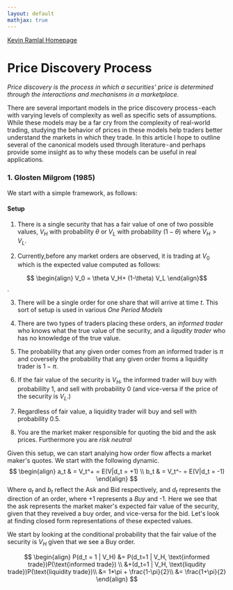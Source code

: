 ```yaml
---
layout: default
mathjax: true
---
```

[Kevin Ramlal Homepage](https://kevinramlal.github.io)


#  Price Discovery Process 
*Price discovery is the process in which a securities' price is determined through the interactions and mechanisms in a marketplace.* 

There are several important models in the price discovery process - each with varying levels of complexity as well as specific sets of assumptions. While these models may be a far cry from the complexity of real-world trading, studying the behavior of prices in these models help traders better understand the markets in which they trade. In this article I hope to outline several of the canonical models used through literature - and perhaps provide some insight as to why these models can be useful in real applications. 

### 1. Glosten Milgrom (1985)

We start with a simple framework, as follows:

####  Setup 
1. There is a single security that has a fair value of one of two possible values, $V_H$ with probability $\theta$ or $V_L$ with probability $(1-\theta)$ where $V_H > V_L$. 

2. Currently,before any market orders are observed, it is trading at $V_0$ which is the expected value computed as follows:

$$
\begin{align}
V_0 =  \theta V_H+ (1-\theta) V_L
\end{align}$$.

3. There will be a single order for one share that will arrive at time *t*. This sort of setup is used in various *One Period Models*
 
4. There are two types of traders placing these orders, an *informed trader* who knows what the true value of the security, and a *liqudity trader* who has no knowledge of the true value.

5. The probability that any given order comes from an informed trader is $\pi$ and coversely the probability that any given order froms a liquidity trader is $1-\pi$. 

6. If the fair value of the security is $V_H$, the informed trader will buy with probabililty 1, and sell with probability 0 (and vice-versa if the price of the security is $V_L$.)
 
7. Regardless of fair value, a liquidity trader will buy and sell with probability 0.5.

8. You are the market maker responsible for quoting the bid and the ask prices. Furthermore you are *risk neutral*

Given this  setup, we can start analying how order flow affects a market maker's quotes. We start with the following dynamic. 
$$
\begin{align}
a_t & = V_t^+ = E(V|d_t = +1) \\
b_t & = V_t^- = E(V|d_t = -1)
\end{align}
$$
Where $a_t$ and $b_t$ reflect the Ask and Bid respectively, and $d_t$ represents the direction of an order, where +1 represents a *Buy* and -1. Here we see that the ask represents the market maker's expected fair value of the security, given that they reveived a buy order, and vice-versa for the bid. Let's look at finding closed form representations of these expected values. 

We start by looking at the conditional probability that the fair value of the security is $V_H$ given that we see a Buy order.

$$
\begin{align}
P(d_t = 1 | V_H) &= P(d_t=1 | V_H, \text{informed trade})P(\text{informed trade}) \\
&+(d_t=1 | V_H, \text{liqudity trade})P(\text{liquidity trade})\\
&= 1*\pi + \frac{1-\pi}{2}\\
&= \frac{1+\pi}{2}
\end{align}
$$
